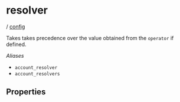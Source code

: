 # resolver

/ [config](/reference/config/index.md) 

Takes takes precedence over the value obtained from
the `operator` if defined.

*Aliases*
- `account_resolver`
- `account_resolvers`

## Properties

